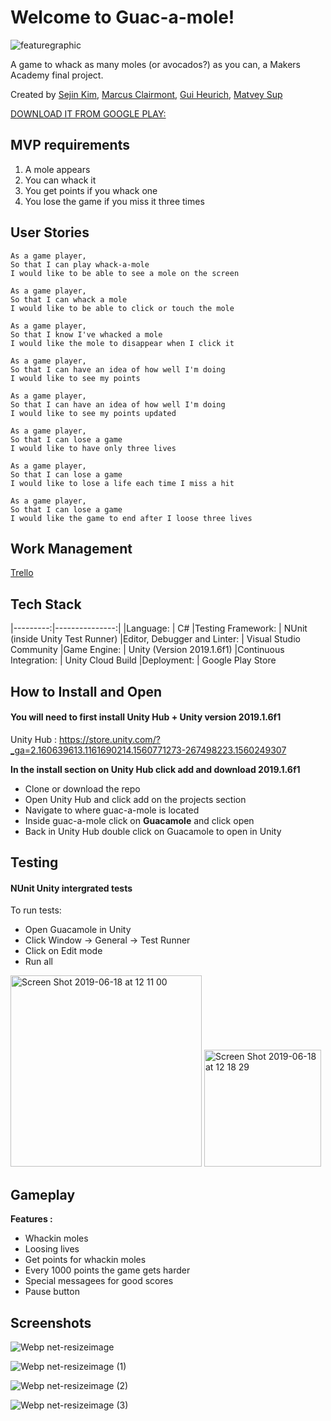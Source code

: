 # Welcome to Guac-a-mole!

![featuregraphic](https://user-images.githubusercontent.com/46751197/59685019-1fd9b880-91d3-11e9-9079-69ec5a000cc3.jpg)


A game to whack as many moles (or avocados?) as you can, a Makers Academy final project.

Created by [Sejin Kim](https://github.com/sejinkay), [Marcus Clairmont](https://github.com/Kintaro-Oe), [Gui Heurich](https://github.com/guilhe0756), [Matvey Sup](https://github.com/theonemat)

[DOWNLOAD IT FROM GOOGLE PLAY:](https://play.google.com/store/apps/details?id=com.GuacaMole.WhackaMole)

## MVP requirements

1. A mole appears
2. You can whack it
3. You get points if you whack one
4. You lose the game if you miss it three times

## User Stories

```
As a game player,
So that I can play whack-a-mole
I would like to be able to see a mole on the screen

As a game player,
So that I can whack a mole
I would like to be able to click or touch the mole

As a game player,
So that I know I've whacked a mole
I would like the mole to disappear when I click it

As a game player,
So that I can have an idea of how well I'm doing
I would like to see my points

As a game player,
So that I can have an idea of how well I'm doing
I would like to see my points updated

As a game player,
So that I can lose a game
I would like to have only three lives

As a game player,
So that I can lose a game
I would like to lose a life each time I miss a hit

As a game player,
So that I can lose a game
I would like the game to end after I loose three lives

```

## Work Management

[Trello](https://trello.com/b/NzMChEFe/whack-a-mole)

## Tech Stack

|---------:|---------------:|
|Language: | C#
|Testing Framework: | NUnit (inside Unity Test Runner)
|Editor, Debugger and Linter: | Visual Studio Community
|Game Engine: | Unity (Version 2019.1.6f1)
|Continuous Integration: | Unity Cloud Build
|Deployment: | Google Play Store


## How to Install and Open

#### You will need to first install Unity Hub + Unity version 2019.1.6f1

 Unity Hub : https://store.unity.com/?_ga=2.160639613.1161690214.1560771273-267498223.1560249307
 
 __In the install section on Unity Hub click add and download 2019.1.6f1__

* Clone or download the repo
* Open Unity Hub and click add on the projects section
* Navigate to where guac-a-mole is located 
* Inside guac-a-mole click on **Guacamole** and click open
* Back in Unity Hub double click on Guacamole to open in Unity


## Testing

#### NUnit Unity intergrated tests

To run tests:

* Open Guacamole in Unity
* Click Window -> General -> Test Runner
* Click on Edit mode 
* Run all

<img width="306" alt="Screen Shot 2019-06-18 at 12 11 00" src="https://user-images.githubusercontent.com/46751197/59677919-fdd83a00-91c2-11e9-8198-e6994e04e007.png">

<img width="187" alt="Screen Shot 2019-06-18 at 12 18 29" src="https://user-images.githubusercontent.com/46751197/59678038-4263d580-91c3-11e9-9871-0d8056026c5d.png">



## Gameplay

**Features :**

* Whackin moles
* Loosing lives
* Get points for whackin moles
* Every 1000 points the game gets harder
* Special messagees for good scores 
* Pause button

## Screenshots

![Webp net-resizeimage](https://user-images.githubusercontent.com/39172881/59919393-3b390380-941f-11e9-93c4-3a33872ff438.jpg)

![Webp net-resizeimage (1)](https://user-images.githubusercontent.com/39172881/59919415-45f39880-941f-11e9-8ea7-be3e08a72920.jpg)

![Webp net-resizeimage (2)](https://user-images.githubusercontent.com/39172881/59919424-4ab84c80-941f-11e9-8e8b-5ff9baac64c7.jpg)

![Webp net-resizeimage (3)](https://user-images.githubusercontent.com/39172881/59919477-6a4f7500-941f-11e9-8b56-21745f7bb773.jpg)

